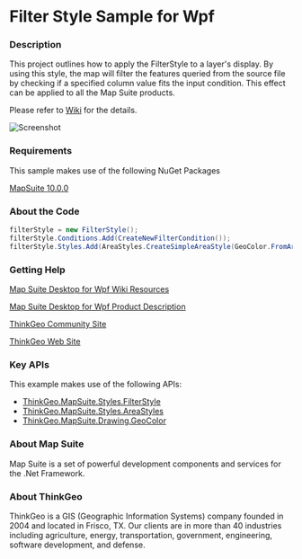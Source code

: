 # Filter Style Sample for Wpf

### Description

This project outlines how to apply the FilterStyle to a layer's display. By using this style, the map will filter the features queried from the source file by checking if a specified column value fits the input condition. This effect can be applied to all the Map Suite products.
              
Please refer to [Wiki](http://wiki.thinkgeo.com/wiki/map_suite_desktop_for_wpf) for the details.

![Screenshot](https://github.com/ThinkGeo/FilterStyleSample-ForWpf/blob/master/Screenshot.gif)

### Requirements

This sample makes use of the following NuGet Packages

[MapSuite 10.0.0](https://www.nuget.org/packages?q=ThinkGeo)

### About the Code
```csharp
filterStyle = new FilterStyle();
filterStyle.Conditions.Add(CreateNewFilterCondition());
filterStyle.Styles.Add(AreaStyles.CreateSimpleAreaStyle(GeoColor.FromArgb(120, GeoColor.StandardColors.Red), GeoColor.SimpleColors.White));
```
### Getting Help

[Map Suite Desktop for Wpf Wiki Resources](http://wiki.thinkgeo.com/wiki/map_suite_desktop_for_wpf)

[Map Suite Desktop for Wpf Product Description](https://thinkgeo.com/ui-controls#desktop-platforms)

[ThinkGeo Community Site](http://community.thinkgeo.com/)

[ThinkGeo Web Site](http://www.thinkgeo.com)

### Key APIs
This example makes use of the following APIs:

- [ThinkGeo.MapSuite.Styles.FilterStyle](http://wiki.thinkgeo.com/wiki/api/thinkgeo.mapsuite.styles.filterstyle)
- [ThinkGeo.MapSuite.Styles.AreaStyles](http://wiki.thinkgeo.com/wiki/api/thinkgeo.mapsuite.styles.areastyles)
- [ThinkGeo.MapSuite.Drawing.GeoColor](http://wiki.thinkgeo.com/wiki/api/thinkgeo.mapsuite.drawing.geocolor)

### About Map Suite
Map Suite is a set of powerful development components and services for the .Net Framework.

### About ThinkGeo
ThinkGeo is a GIS (Geographic Information Systems) company founded in 2004 and located in Frisco, TX. Our clients are in more than 40 industries including agriculture, energy, transportation, government, engineering, software development, and defense.
